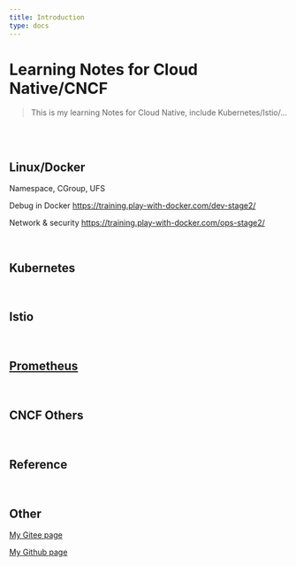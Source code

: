 ```yaml
---
title: Introduction
type: docs
---
```


# Learning Notes for Cloud Native/CNCF
> This is my learning Notes for Cloud Native, include Kubernetes/Istio/...

<br/>


<br/>

## Linux/Docker

Namespace, CGroup, UFS

Debug in Docker
https://training.play-with-docker.com/dev-stage2/


Network & security
https://training.play-with-docker.com/ops-stage2/


<br/>

## Kubernetes



<br/>

## Istio



<br/>

## [Prometheus](https://prometheus.io/)



<br/>

## CNCF Others

<br/>

## Reference



<br/>


## Other

[My Gitee page](https://jnh.gitee.io/)

[My Github page](https://nianjiang.github.io/)

<br/>
